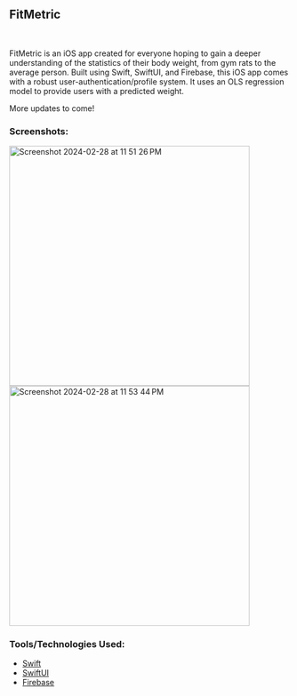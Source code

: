 <h2>FitMetric</h2></br>

FitMetric is an iOS app created for everyone hoping to gain a deeper understanding of the statistics of their body weight, from gym rats to the average person. Built using Swift, SwiftUI, and Firebase, this iOS app comes with a robust user-authentication/profile system. It uses an OLS regression model to provide users with a predicted weight. <br />

More updates to come! <br />

### Screenshots: <br />

<img width="432" alt="Screenshot 2024-02-28 at 11 51 26 PM" src="https://github.com/ThomasQi3141/FitMetric/assets/131242218/58c6458f-15a2-4aa9-baf0-7d4f5fb6e2f4">
<img width="432" alt="Screenshot 2024-02-28 at 11 53 44 PM" src="https://github.com/ThomasQi3141/FitMetric/assets/131242218/0339dab7-53ee-4f98-922e-59dcae8600df">


### Tools/Technologies Used: <br />
<ul>
  <li><a href="https://developer.apple.com/swift/">Swift</a></li>
  <li><a href="https://developer.apple.com/xcode/swiftui/">SwiftUI</a></li>
  <li><a href="https://firebase.google.com/">Firebase</a></li>
</ul>
